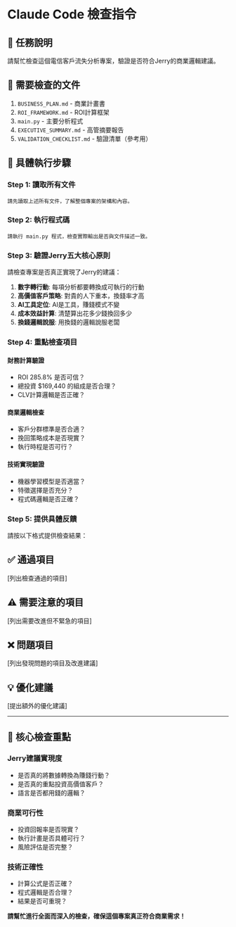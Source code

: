 # Claude Code 檢查指令

## 🎯 任務說明
請幫忙檢查這個電信客戶流失分析專案，驗證是否符合Jerry的商業邏輯建議。

## 📂 需要檢查的文件
1. `BUSINESS_PLAN.md` - 商業計畫書
2. `ROI_FRAMEWORK.md` - ROI計算框架  
3. `main.py` - 主要分析程式
4. `EXECUTIVE_SUMMARY.md` - 高管摘要報告
5. `VALIDATION_CHECKLIST.md` - 驗證清單（參考用）

## 🚀 具體執行步驟

### Step 1: 讀取所有文件
```
請先讀取上述所有文件，了解整個專案的架構和內容。
```

### Step 2: 執行程式碼
```
請執行 main.py 程式，檢查實際輸出是否與文件描述一致。
```

### Step 3: 驗證Jerry五大核心原則
請檢查專案是否真正實現了Jerry的建議：

1. **數字轉行動**: 每項分析都要轉換成可執行的行動
2. **高價值客戶策略**: 對貴的人下重本，換錢率才高  
3. **AI工具定位**: AI是工具，賺錢模式不變
4. **成本效益計算**: 清楚算出花多少錢換回多少
5. **換錢邏輯說服**: 用換錢的邏輯說服老闆

### Step 4: 重點檢查項目

#### 財務計算驗證
- ROI 285.8% 是否可信？
- 總投資 $169,440 的組成是否合理？
- CLV計算邏輯是否正確？

#### 商業邏輯檢查
- 客戶分群標準是否合適？
- 挽回策略成本是否現實？
- 執行時程是否可行？

#### 技術實現驗證
- 機器學習模型是否適當？
- 特徵選擇是否充分？
- 程式碼邏輯是否正確？

### Step 5: 提供具體反饋

請按以下格式提供檢查結果：

## ✅ 通過項目
[列出檢查通過的項目]

## ⚠️ 需要注意的項目
[列出需要改進但不緊急的項目]

## ❌ 問題項目  
[列出發現問題的項目及改進建議]

## 💡 優化建議
[提出額外的優化建議]

---

## 🎯 核心檢查重點

### Jerry建議實現度
- 是否真的將數據轉換為賺錢行動？
- 是否真的重點投資高價值客戶？
- 語言是否都用錢的邏輯？

### 商業可行性
- 投資回報率是否現實？
- 執行計畫是否具體可行？
- 風險評估是否完整？

### 技術正確性
- 計算公式是否正確？
- 程式邏輯是否合理？
- 結果是否可重現？

**請幫忙進行全面而深入的檢查，確保這個專案真正符合商業需求！** 